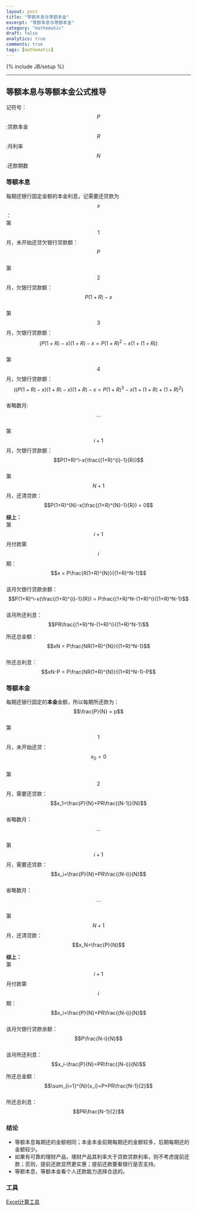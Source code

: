 ```yaml
---
layout: post
title: "等额本息与等额本金"
excerpt: "等额本息与等额本金"
category: "mathematic"
draft: false
analytics: true
comments: true
tags: [mathematic]
---
```

{% include JB/setup %}

<!-- TODO -->

---

## 等额本息与等额本金公式推导

记符号：  
$$P$$ :贷款本金  
$$R$$ :月利率  
$$N$$ :还款期数  

### 等额本息

每期还银行固定金额的本金利息，记需要还贷款为$$x$$：  
第$$1$$月，未开始还贷欠银行贷款额：  
$$P$$  
第$$2$$月，欠银行贷款额：  
$$P(1+R) - x$$  
第$$3$$月，欠银行贷款额：  
$$(P(1+R) - x)(1+R) - x = P(1+R)^2-x(1+(1+R))$$  
第$$4$$月，欠银行贷款额：  
$$((P(1+R) - x)(1+R) - x)(1+R)-x = P(1+R)^3-x(1+(1+R)+(1+R)^2)$$  
省略数月: $$...$$  
第$$i+1$$月，欠银行贷款额：  
$$P(1+R)^i-x(\frac{(1+R)^{i}-1}{R})$$  
第$$N+1$$月，还清贷款：  
$$P(1+R)^{N}-x(\frac{(1+R)^{N}-1}{R}) = 0$$  

**综上：**  
第$$i+1$$月付款第$$i$$期：$$x = P\frac{R(1+R)^{N}}{(1+R)^N-1}$$  
该月欠银行贷款余额：$$P(1+R)^i-x(\frac{(1+R)^{i}-1}{R}) = P\frac{(1+R)^N-(1+R)^i}{(1+R)^N-1}$$  
该月所还利息：$$PR\frac{(1+R)^N-(1+R)^i}{(1+R)^N-1}$$  

所还总金额：$$xN = P\frac{NR(1+R)^{N}}{(1+R)^N-1}$$  
所还总利息：$$xN-P = P\frac{NR(1+R)^{N}}{(1+R)^N-1}-P$$  

### 等额本金

每期还银行固定的**本金**金额，所以每期所还款为：$$\frac{P}{N} = p$$  
第$$1$$月，未开始还贷：  
$$x_0=0$$  
第$$2$$月，需要还贷款：  
$$x_1=\frac{P}{N}+PR\frac{(N-1)}{N}$$  
省略数月：$$...$$  
第$$i+1$$月，需要还贷款：  
$$x_i=\frac{P}{N}+PR\frac{(N-i)}{N}$$  
省略数月：$$...$$  
第$$N+1$$月，还清贷款：$$x_N=\frac{P}{N}$$  

**综上：**  
第$$i+1$$月付款第$$i$$期：$$x_i=\frac{P}{N}+PR\frac{(N-i)}{N}$$  
该月欠银行贷款余额：$$P\frac{N-i}{N}$$  
该月所还利息：$$x_i-\frac{P}{N}=PR\frac{(N-i)}{N}$$  

所还总金额：$$\sum_{i=1}^{N}{x_i}=P+PR\frac{N-1}{2}$$  
所还总利息：$$PR\frac{N-1}{2}$$  

### 结论

- 等额本息每期还的金额相同；本金本金前期每期还的金额较多，后期每期还的金额较少。
- 如果有可靠的理财产品，理财产品其利率大于贷款贷款利率，则不考虑提前还款；否则，提前还款显然更实惠；提前还款要看银行是否支持。
- 等额本息，等额本金看个人还款能力选择合适的。

### 工具

[Excel计算工具]({{postsurl}}/code/daikuang.xls)